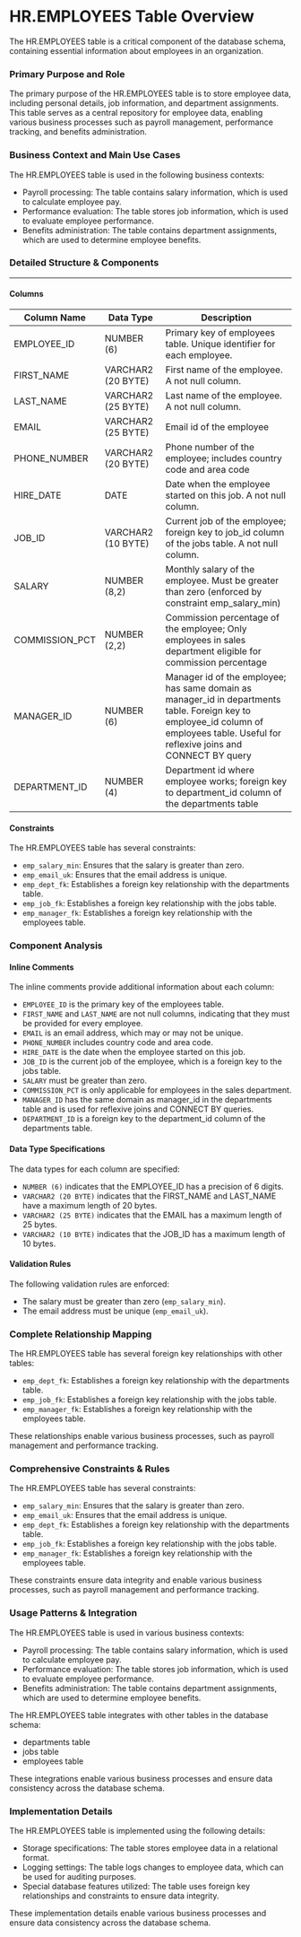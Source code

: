 **HR.EMPLOYEES Table Overview**
=====================================

The HR.EMPLOYEES table is a critical component of the database schema, containing essential information about employees in an organization.

### Primary Purpose and Role

The primary purpose of the HR.EMPLOYEES table is to store employee data, including personal details, job information, and department assignments. This table serves as a central repository for employee data, enabling various business processes such as payroll management, performance tracking, and benefits administration.

### Business Context and Main Use Cases

The HR.EMPLOYEES table is used in the following business contexts:

*   Payroll processing: The table contains salary information, which is used to calculate employee pay.
*   Performance evaluation: The table stores job information, which is used to evaluate employee performance.
*   Benefits administration: The table contains department assignments, which are used to determine employee benefits.

### Detailed Structure & Components
------------------------------------

#### Columns

| Column Name | Data Type | Description |
| --- | --- | --- |
| EMPLOYEE_ID | NUMBER (6) | Primary key of employees table. Unique identifier for each employee. |
| FIRST_NAME | VARCHAR2 (20 BYTE) | First name of the employee. A not null column. |
| LAST_NAME | VARCHAR2 (25 BYTE) | Last name of the employee. A not null column. |
| EMAIL | VARCHAR2 (25 BYTE) | Email id of the employee |
| PHONE_NUMBER | VARCHAR2 (20 BYTE) | Phone number of the employee; includes country code and area code |
| HIRE_DATE | DATE | Date when the employee started on this job. A not null column. |
| JOB_ID | VARCHAR2 (10 BYTE) | Current job of the employee; foreign key to job_id column of the jobs table. A not null column. |
| SALARY | NUMBER (8,2) | Monthly salary of the employee. Must be greater than zero (enforced by constraint emp_salary_min) |
| COMMISSION_PCT | NUMBER (2,2) | Commission percentage of the employee; Only employees in sales department eligible for commission percentage |
| MANAGER_ID | NUMBER (6) | Manager id of the employee; has same domain as manager_id in departments table. Foreign key to employee_id column of employees table. Useful for reflexive joins and CONNECT BY query |
| DEPARTMENT_ID | NUMBER (4) | Department id where employee works; foreign key to department_id column of the departments table |

#### Constraints

The HR.EMPLOYEES table has several constraints:

*   `emp_salary_min`: Ensures that the salary is greater than zero.
*   `emp_email_uk`: Ensures that the email address is unique.
*   `emp_dept_fk`: Establishes a foreign key relationship with the departments table.
*   `emp_job_fk`: Establishes a foreign key relationship with the jobs table.
*   `emp_manager_fk`: Establishes a foreign key relationship with the employees table.

### Component Analysis

#### Inline Comments

The inline comments provide additional information about each column:

*   `EMPLOYEE_ID` is the primary key of the employees table.
*   `FIRST_NAME` and `LAST_NAME` are not null columns, indicating that they must be provided for every employee.
*   `EMAIL` is an email address, which may or may not be unique.
*   `PHONE_NUMBER` includes country code and area code.
*   `HIRE_DATE` is the date when the employee started on this job.
*   `JOB_ID` is the current job of the employee, which is a foreign key to the jobs table.
*   `SALARY` must be greater than zero.
*   `COMMISSION_PCT` is only applicable for employees in the sales department.
*   `MANAGER_ID` has the same domain as manager_id in the departments table and is used for reflexive joins and CONNECT BY queries.
*   `DEPARTMENT_ID` is a foreign key to the department_id column of the departments table.

#### Data Type Specifications

The data types for each column are specified:

*   `NUMBER (6)` indicates that the EMPLOYEE_ID has a precision of 6 digits.
*   `VARCHAR2 (20 BYTE)` indicates that the FIRST_NAME and LAST_NAME have a maximum length of 20 bytes.
*   `VARCHAR2 (25 BYTE)` indicates that the EMAIL has a maximum length of 25 bytes.
*   `VARCHAR2 (10 BYTE)` indicates that the JOB_ID has a maximum length of 10 bytes.

#### Validation Rules

The following validation rules are enforced:

*   The salary must be greater than zero (`emp_salary_min`).
*   The email address must be unique (`emp_email_uk`).

### Complete Relationship Mapping

The HR.EMPLOYEES table has several foreign key relationships with other tables:

*   `emp_dept_fk`: Establishes a foreign key relationship with the departments table.
*   `emp_job_fk`: Establishes a foreign key relationship with the jobs table.
*   `emp_manager_fk`: Establishes a foreign key relationship with the employees table.

These relationships enable various business processes, such as payroll management and performance tracking.

### Comprehensive Constraints & Rules

The HR.EMPLOYEES table has several constraints:

*   `emp_salary_min`: Ensures that the salary is greater than zero.
*   `emp_email_uk`: Ensures that the email address is unique.
*   `emp_dept_fk`: Establishes a foreign key relationship with the departments table.
*   `emp_job_fk`: Establishes a foreign key relationship with the jobs table.
*   `emp_manager_fk`: Establishes a foreign key relationship with the employees table.

These constraints ensure data integrity and enable various business processes, such as payroll management and performance tracking.

### Usage Patterns & Integration

The HR.EMPLOYEES table is used in various business contexts:

*   Payroll processing: The table contains salary information, which is used to calculate employee pay.
*   Performance evaluation: The table stores job information, which is used to evaluate employee performance.
*   Benefits administration: The table contains department assignments, which are used to determine employee benefits.

The HR.EMPLOYEES table integrates with other tables in the database schema:

*   departments table
*   jobs table
*   employees table

These integrations enable various business processes and ensure data consistency across the database schema.

### Implementation Details

The HR.EMPLOYEES table is implemented using the following details:

*   Storage specifications: The table stores employee data in a relational format.
*   Logging settings: The table logs changes to employee data, which can be used for auditing purposes.
*   Special database features utilized: The table uses foreign key relationships and constraints to ensure data integrity.

These implementation details enable various business processes and ensure data consistency across the database schema.